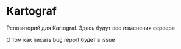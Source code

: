 # Kartograf
Репозиторий для Kartograf. Здесь будут все изменения сервера

О том как писать bug report будет в issue
